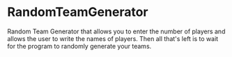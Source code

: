 
# RandomTeamGenerator
Random Team Generator that allows you to enter the number of players and allows the user to write the names of players. 
Then all that's left is to wait for the program to randomly generate your teams.

